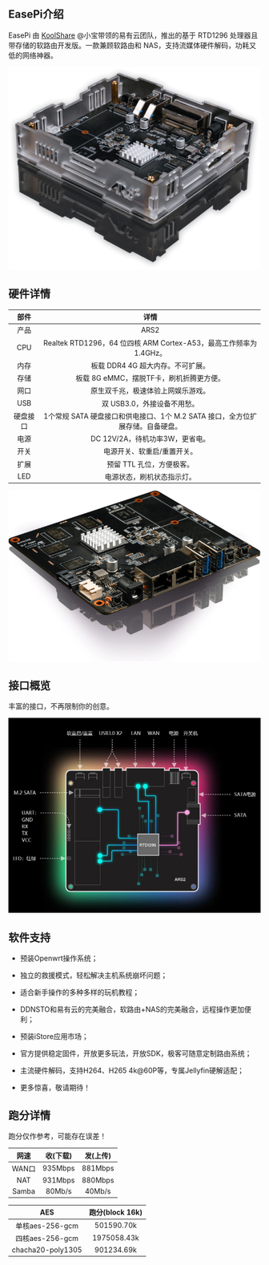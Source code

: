 ## EasePi介绍

EasePi 由 [KoolShare](https://koolshare.cn/space-uid-2380.html) @小宝带领的易有云团队，推出的基于 RTD1296 处理器且带存储的软路由开发版。一款兼顾软路由和 NAS，支持流媒体硬件解码，功耗又低的网络神器。

![about1](./about/about1.jpg) 



## 硬件详情

| 部件 | 详情 |
| :----: | :----: |
| 产品 | ARS2 |
| CPU | Realtek RTD1296，64 位四核 ARM Cortex-A53，最高工作频率为 1.4GHz。|
| 内存 | 板载 DDR4 4G 超大内存。不可扩展。|
| 存储 | 板载 8G eMMC，摆脱TF卡，刷机折腾更方便。|
| 网口 | 原生双千兆，极速体验上网娱乐游戏。|
| USB | 双 USB3.0，外接设备不用愁。|
| 硬盘接口 | 1个常规 SATA 硬盘接口和供电接口、1个 M.2 SATA 接口，全方位扩展存储。自备硬盘。|
| 电源 | DC 12V/2A，待机功率3W，更省电。|
| 开关 | 电源开关、软重启/重置开关。|
| 扩展 | 预留 TTL 孔位，方便极客。|
| LED | 电源状态，刷机状态指示灯。|

![about2](./about/about2.jpg) 



## 接口概览

丰富的接口，不再限制你的创意。

![about3](./about/about3.jpg) 




## 软件支持

 * 预装Openwrt操作系统；

 * 独立的救援模式，轻松解决主机系统崩坏问题；

 * 适合新手操作的多种多样的玩机教程；

 * DDNSTO和易有云的完美融合，软路由+NAS的完美融合，远程操作更加便利；

 * 预装iStore应用市场；

 * 官方提供稳定固件，开放更多玩法，开放SDK，极客可随意定制路由系统；

 * 主流硬件解码，支持H264、H265 4k@60P等，专属Jellyfin硬解适配；

 * 更多惊喜，敬请期待！

 
## 跑分详情 

跑分仅作参考，可能存在误差！

| 网速 | 收(下载) | 发(上传) |
| :----: | :----: | :----: |
| WAN口 | 935Mbps | 881Mbps |
| NAT | 931Mbps | 880Mbps |
| Samba | 80Mb/s | 40Mb/s |

| AES | 跑分(block 16k) |
| :----: | :----: | 
| 单核aes-256-gcm | 501590.70k |
| 四核aes-256-gcm | 1975058.43k |
| chacha20-poly1305 | 901234.69k |
